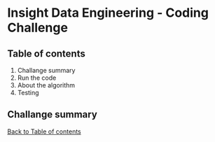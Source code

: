# Insight Data Engineering - Coding Challenge

## Table of contents
1. Challange summary
2. Run the code 
3. About the algorithm
4. Testing


## Challange summary 
[Back to Table of contents](#table-of-contents)
